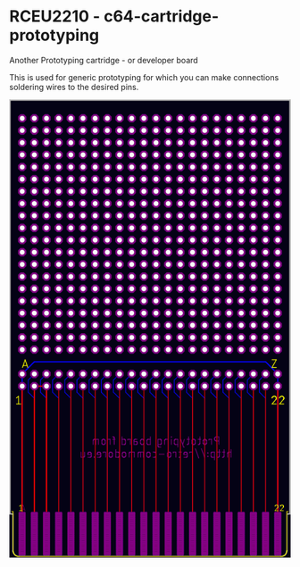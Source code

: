 # RCEU2210 - c64-cartridge-prototyping
Another Prototyping cartridge - or developer board

This is used for generic prototyping for which you can make connections soldering wires to the desired pins.

![Cartridge Prototyping](Pics/overall-view.png)
